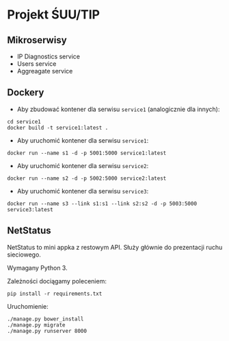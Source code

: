 # Projekt ŚUU/TIP

## Mikroserwisy

* IP Diagnostics service
* Users service
* Aggreagate service

## Dockery

* Aby zbudować kontener dla serwisu `service1` (analogicznie dla innych):

```
cd service1
docker build -t service1:latest .
```

* Aby uruchomić kontener dla serwisu `service1`:

```
docker run --name s1 -d -p 5001:5000 service1:latest 
```

* Aby uruchomić kontener dla serwisu `service2`:

```
docker run --name s2 -d -p 5002:5000 service2:latest 
```

* Aby uruchomić kontener dla serwisu `service3`:

```
docker run --name s3 --link s1:s1 --link s2:s2 -d -p 5003:5000 service3:latest 
```

## NetStatus

NetStatus to mini appka z restowym API. Służy głównie do prezentacji ruchu sieciowego.

Wymagany Python 3.

Zależności dociągamy poleceniem:

```
pip install -r requirements.txt
```

Uruchomienie:

```
./manage.py bower_install
./manage.py migrate
./manage.py runserver 8000
```
